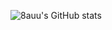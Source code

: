 ![8auu's GitHub stats](https://github-readme-stats.vercel.app/api?username=8auu&show_icons=true&theme=radical)
